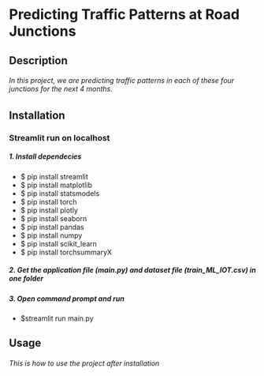 # Predicting Traffic Patterns at Road Junctions

<!--- ![alt text](https://alpinesherpa.com/wp-content/uploads/2016/06/traffic-header.jpg) --->

## Description
###### In this project, we are predicting traffic patterns in each of these four junctions for the next 4 months.
  

## Installation
### Streamlit run on localhost

##### 1. Install dependecies
* $ pip install streamlit
* $ pip install matplotlib
* $ pip install statsmodels
* $ pip install torch
* $ pip install plotly
* $ pip install seaborn
* $ pip install pandas
* $ pip install numpy
* $ pip install scikit_learn
* $ pip install torchsummaryX

##### 2. Get the application file (main.py) and dataset file (train_ML_IOT.csv) in one folder
##### 3. Open command prompt and run
* $streamlit run main.py
  

## Usage
###### This is how to use the project after installation
